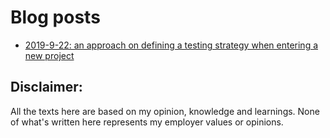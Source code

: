 # Blog posts

* [2019-9-22: an approach on defining a testing strategy when entering a new project](posts/2019-9-22-defining_test_strategy.md)

## Disclaimer:

All the texts here are based on my opinion, knowledge and learnings. None of what's 
written here represents my employer values or opinions.
